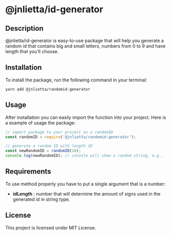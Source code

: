 # @jnlietta/id-generator

## Description
@jnlietta/id-generator is easy-to-use package that will help you generate a random id that contains big and small letters, numbers from 0 to 9 and have length that you'll choose.

## Installation
To install the package, run the following command in your terminal:

```
yarn add @jnlietta/randomid-generator
```

## Usage
After installation you can easily import the function into your project. Here is a example of usage the package: 

```js
// import package to your project as a randomID
const randomID = require('@jnlietta/randomid-generator');

// generate a random ID with length 10
const newRandomID = randomID(10);
console.log(newRandomID); // console will show a random string, e.g., 'Dc1ZzS95rD'
```

## Requirements
To use method properly you have to put a single argument that is a number:

- **idLength** : number that will determine the amount of signs used in the generated id in string type.

## License
This project is licensed under MIT License.